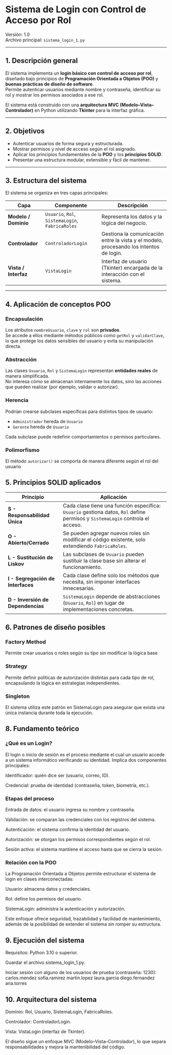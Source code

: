 # Sistema de Login con Control de Acceso por Rol

Versión: 1.0  
Archivo principal: `sistema_login_1.py`

---

## 1. Descripción general

El sistema implementa un **login básico con control de acceso por rol**, diseñado bajo principios de **Programación Orientada a Objetos (POO)** y **buenas prácticas de diseño de software**.  
Permite autenticar usuarios mediante nombre y contraseña, identificar su rol y mostrar los permisos asociados a ese rol.

El sistema está construido con una **arquitectura MVC (Modelo–Vista–Controlador)** en Python utilizando **Tkinter** para la interfaz gráfica.

---

## 2. Objetivos

- Autenticar usuarios de forma segura y estructurada.  
- Mostrar permisos y nivel de acceso según el rol asignado.  
- Aplicar los principios fundamentales de la **POO** y los **principios SOLID**.  
- Presentar una estructura modular, extensible y fácil de mantener.

---

## 3. Estructura del sistema

El sistema se organiza en tres capas principales:

| Capa | Componente | Descripción |
|------|-------------|-------------|
| **Modelo / Dominio** | `Usuario`, `Rol`, `SistemaLogin`, `FabricaRoles` | Representa los datos y la lógica del negocio. |
| **Controlador** | `ControladorLogin` | Gestiona la comunicación entre la vista y el modelo, procesando los intentos de login. |
| **Vista / Interfaz** | `VistaLogin` | Interfaz de usuario (Tkinter) encargada de la interacción con el sistema. |

---

## 4. Aplicación de conceptos POO

### Encapsulación
Los atributos `nombreUsuario`, `clave` y `rol` son **privados**.  
Se accede a ellos mediante métodos públicos como `getRol` y `validarClave`, lo que protege los datos sensibles del usuario y evita su manipulación directa.

### Abstracción
Las clases `Usuario`, `Rol` y `SistemaLogin` representan **entidades reales** de manera simplificada.  
No interesa cómo se almacenan internamente los datos, sino las acciones que pueden realizar (por ejemplo, validar o autorizar).

### Herencia
Podrían crearse subclases específicas para distintos tipos de usuario:
- `Administrador` hereda de `Usuario`
- `Gerente` hereda de `Usuario`

Cada subclase puede redefinir comportamientos o permisos particulares.

### Polimorfismo
El método `autorizar()` se comporta de manera diferente según el rol del usuario

## 5. Principios SOLID aplicados
| Principio                         | Aplicación                                                                                                                    |
| --------------------------------- | ----------------------------------------------------------------------------------------------------------------------------- |
| **S - Responsabilidad Única**     | Cada clase tiene una función específica: `Usuario` gestiona datos, `Rol` define permisos y `SistemaLogin` controla el acceso. |
| **O - Abierto/Cerrado**           | Se pueden agregar nuevos roles sin modificar el código existente, solo extendiendo `FabricaRoles`.                            |
| **L - Sustitución de Liskov**     | Las subclases de `Usuario` pueden sustituir la clase base sin alterar el funcionamiento.                                      |
| **I - Segregación de Interfaces** | Cada clase define solo los métodos que necesita, sin imponer interfaces innecesarias.                                         |
| **D - Inversión de Dependencias** | `SistemaLogin` depende de abstracciones (`Usuario`, `Rol`) en lugar de implementaciones concretas.                            |

## 6. Patrones de diseño posibles
### Factory Method
Permite crear usuarios o roles según su tipo sin modificar la lógica base

### Strategy

Permite definir políticas de autorización distintas para cada tipo de rol, encapsulando la lógica en estrategias independientes.

### Singleton

El sistema utiliza este patrón en SistemaLogin para asegurar que exista una única instancia durante toda la ejecución.

## 8. Fundamento teórico
### ¿Qué es un Login?

El login o inicio de sesión es el proceso mediante el cual un usuario accede a un sistema informático verificando su identidad.
Implica dos componentes principales:

Identificador: quién dice ser (usuario, correo, ID).

Credencial: prueba de identidad (contraseña, token, biometría, etc.).

### Etapas del proceso

Entrada de datos: el usuario ingresa su nombre y contraseña.

Validación: se comparan las credenciales con los registros del sistema.

Autenticación: el sistema confirma la identidad del usuario.

Autorización: se otorgan los permisos correspondientes según el rol.

Sesión activa: el sistema mantiene el acceso hasta que se cierra la sesión.

### Relación con la POO

La Programación Orientada a Objetos permite estructurar el sistema de login en clases interconectadas:

Usuario: almacena datos y credenciales.

Rol: define los permisos del usuario.

SistemaLogin: administra la autenticación y autorización.

Este enfoque ofrece seguridad, trazabilidad y facilidad de mantenimiento, además de la posibilidad de extender el sistema sin romper su estructura.

## 9. Ejecución del sistema

Requisitos: Python 3.10 o superior.

Guardar el archivo sistema_login_1.py.

Iniciar sesión con alguno de los usuarios de prueba (contraseña: 1230):
carlos.mendez
sofia.ramirez
martin.lopez
laura.garcia
diego.fernandez
ana.torres

## 10. Arquitectura del sistema

Dominio: Rol, Usuario, SistemaLogin, FabricaRoles.

Controlador: ControladorLogin.

Vista: VistaLogin (interfaz de Tkinter).

El diseño sigue un enfoque MVC (Modelo–Vista–Controlador), lo que separa responsabilidades y mejora la mantenibilidad del código.
